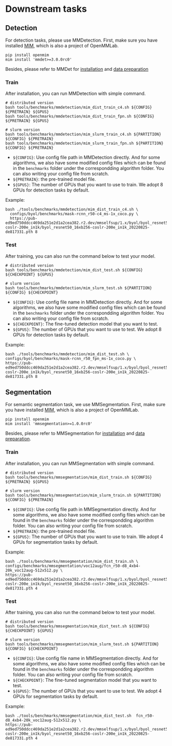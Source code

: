 # Downstream tasks

## Detection

For detection tasks, please use MMDetection. First, make sure you have installed [MIM](https://github.com/open-mmlab/mim), which is also a project of OpenMMLab.

```shell
pip install openmim
mim install 'mmdet>=3.0.0rc0'
```

Besides, please refer to MMDet for [installation](https://mmdetection.readthedocs.io/en/dev-3.x/get_started.html) and [data preparation](https://mmdetection.readthedocs.io/en/dev-3.x/user_guides/dataset_prepare.html)

### Train

After installation, you can run MMDetection with simple command.

```shell
# distributed version
bash tools/benchmarks/mmdetection/mim_dist_train_c4.sh ${CONFIG} ${PRETRAIN} ${GPUS}
bash tools/benchmarks/mmdetection/mim_dist_train_fpn.sh ${CONFIG} ${PRETRAIN} ${GPUS}

# slurm version
bash tools/benchmarks/mmdetection/mim_slurm_train_c4.sh ${PARTITION} ${CONFIG} ${PRETRAIN}
bash tools/benchmarks/mmdetection/mim_slurm_train_fpn.sh ${PARTITION} ${CONFIG} ${PRETRAIN}
```

- `${CONFIG}`: Use config file path in MMDetection directly. And for some algorithms, we also have some
  modified config files which can be found in the `benchmarks` folder under the correspondding algorithm
  folder. You can also writing your config file from scratch.
- `${PRETRAIN}`: the pre-trained model file.
- `${GPUS}`: The number of GPUs that you want to use to train. We adopt 8 GPUs for detection tasks by default.

Example:

```shell
bash ./tools/benchmarks/mmdetection/mim_dist_train_c4.sh \
  configs/byol/benchmarks/mask-rcnn_r50-c4_ms-1x_coco.py \
  https://pub-ed9ed750ddcc469da251e2d1a2cea382.r2.dev/mmselfsup/1.x/byol/byol_resnet50_16xb256-coslr-200e_in1k/byol_resnet50_16xb256-coslr-200e_in1k_20220825-de817331.pth 8
```

### Test

After training, you can also run the command below to test your model.

```shell
# distributed version
bash tools/benchmarks/mmdetection/mim_dist_test.sh ${CONFIG} ${CHECKPOINT} ${GPUS}

# slurm version
bash tools/benchmarks/mmdetection/mim_slurm_test.sh ${PARTITION} ${CONFIG} ${CHECKPOINT}
```

- `${CONFIG}`: Use config file name in MMDetection directly. And for some algorithms, we also have some
  modified config files which can be found in the `benchmarks` folder under the correspondding algorithm
  folder. You can also writing your config file from scratch.
- `${CHECKPOINT}`: The fine-tuned detection model that you want to test.
- `${GPUS}`: The number of GPUs that you want to use to test. We adopt 8 GPUs for detection tasks by default.

Example:

```shell
bash ./tools/benchmarks/mmdetection/mim_dist_test.sh \
configs/byol/benchmarks/mask-rcnn_r50_fpn_ms-1x_coco.py \
https://pub-ed9ed750ddcc469da251e2d1a2cea382.r2.dev/mmselfsup/1.x/byol/byol_resnet50_16xb256-coslr-200e_in1k/byol_resnet50_16xb256-coslr-200e_in1k_20220825-de817331.pth 8
```

## Segmentation

For semantic segmentation task, we use MMSegmentation. First, make sure you have installed [MIM](https://github.com/open-mmlab/mim), which is also a project of OpenMMLab.

```shell
pip install openmim
mim install 'mmsegmentation>=1.0.0rc0'
```

Besides, please refer to MMSegmentation for [installation](https://mmsegmentation.readthedocs.io/en/dev-1.x/get_started.html) and [data preparation](https://mmsegmentation.readthedocs.io/en/dev-1.x/user_guides/2_dataset_prepare.html).

### Train

After installation, you can run MMSegmentation with simple command.

```shell
# distributed version
bash tools/benchmarks/mmsegmentation/mim_dist_train.sh ${CONFIG} ${PRETRAIN} ${GPUS}

# slurm version
bash tools/benchmarks/mmsegmentation/mim_slurm_train.sh ${PARTITION} ${CONFIG} ${PRETRAIN}
```

- `${CONFIG}`: Use config file path in MMSegmentation directly. And for some algorithms, we also have some
  modified config files which can be found in the `benchmarks` folder under the correspondding algorithm
  folder. You can also writing your config file from scratch.
- `${PRETRAIN}`: the pre-trained model file.
- `${GPUS}`: The number of GPUs that you want to use to train. We adopt 4 GPUs for segmentation tasks by default.

Example:

```shell
bash ./tools/benchmarks/mmsegmentation/mim_dist_train.sh \
configs/benchmarks/mmsegmentation/voc12aug/fcn_r50-d8_4xb4-20k_voc12aug-512x512.py \
https://pub-ed9ed750ddcc469da251e2d1a2cea382.r2.dev/mmselfsup/1.x/byol/byol_resnet50_16xb256-coslr-200e_in1k/byol_resnet50_16xb256-coslr-200e_in1k_20220825-de817331.pth 4
```

### Test

After training, you can also run the command below to test your model.

```shell
# distributed version
bash tools/benchmarks/mmsegmentation/mim_dist_test.sh ${CONFIG} ${CHECKPOINT} ${GPUS}

# slurm version
bash tools/benchmarks/mmsegmentation/mim_slurm_test.sh ${PARTITION} ${CONFIG} ${CHECKPOINT}
```

- `${CONFIG}`: Use config file name in MMSegmentation directly. And for some algorithms, we also have some
  modified config files which can be found in the `benchmarks` folder under the correspondding algorithm
  folder. You can also writing your config file from scratch.
- `${CHECKPOINT}`: The fine-tuned segmentation model that you want to test.
- `${GPUS}`: The number of GPUs that you want to use to test. We adopt 4 GPUs for segmentation tasks by default.

Example:

```shell
bash ./tools/benchmarks/mmsegmentation/mim_dist_test.sh  fcn_r50-d8_4xb4-20k_voc12aug-512x512.py \
https://pub-ed9ed750ddcc469da251e2d1a2cea382.r2.dev/mmselfsup/1.x/byol/byol_resnet50_16xb256-coslr-200e_in1k/byol_resnet50_16xb256-coslr-200e_in1k_20220825-de817331.pth 4
```
